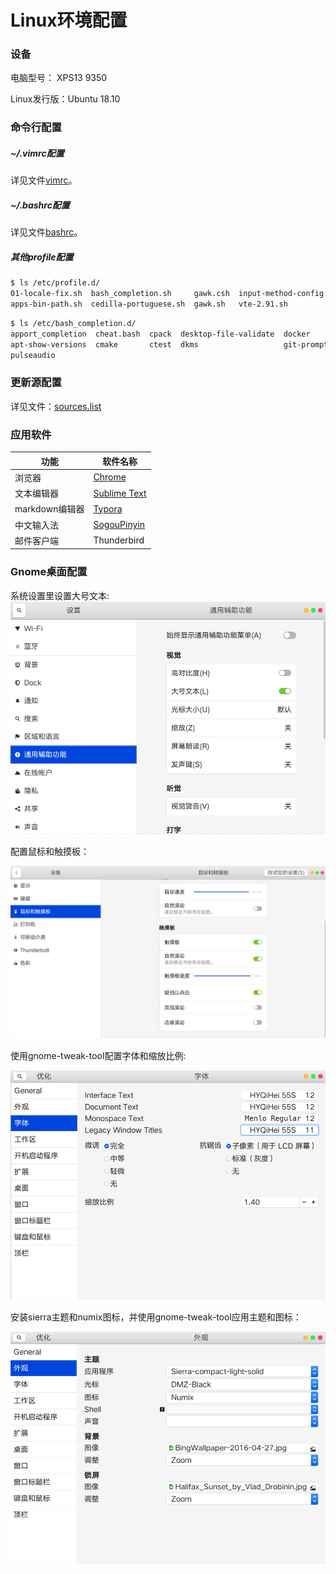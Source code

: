 # Linux环境配置

### 设备

电脑型号：      XPS13 9350

Linux发行版：Ubuntu 18.10

### 命令行配置

##### ~/.vimrc配置

详见文件[vimrc](./vimrc)。

##### ~/.bashrc配置

详见文件[bashrc](./bashrc)。

##### 其他profile配置

```bash
$ ls /etc/profile.d/
01-locale-fix.sh  bash_completion.sh     gawk.csh  input-method-config.sh  vte.sh
apps-bin-path.sh  cedilla-portuguese.sh  gawk.sh   vte-2.91.sh             xdg_dirs_desktop_session.sh
```

```bash
$ ls /etc/bash_completion.d/
apport_completion  cheat.bash  cpack  desktop-file-validate  docker      insserv  openvpn
apt-show-versions  cmake       ctest  dkms                   git-prompt  maven
pulseaudio
```

### 更新源配置

详见文件：[sources.list](./sources.list)

### 应用软件

| 功能           | 软件名称                                                     |
| -------------- | ------------------------------------------------------------ |
| 浏览器         | [Chrome](https://dl.google.com/linux/direct/google-chrome-stable_current_amd64.deb) |
| 文本编辑器     | [Sublime Text](https://www.sublimetext.com/)                 |
| markdown编辑器 | [Typora](https://www.typora.io/linux/Packages)               |
| 中文输入法     | [SogouPinyin](https://pinyin.sogou.com/linux/?r=pinyin)      |
| 邮件客户端     | Thunderbird                                                  |

### Gnome桌面配置

系统设置里设置大号文本:![](./linux.assets/config_big_font.png)

配置鼠标和触摸板：

![](./linux.assets/config_mouse.png)



使用gnome-tweak-tool配置字体和缩放比例:

![](./linux.assets/config_font.png)

安装sierra主题和numix图标，并使用gnome-tweak-tool应用主题和图标：

![](./linux.assets/config_theme.png)


